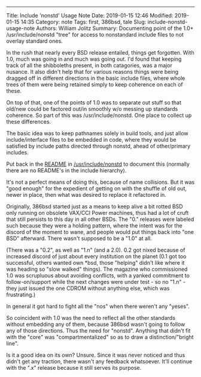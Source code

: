 ----
Title: Include 'nonstd' Usage Note
Date: 2019-01-15 12:46
Modified: 2019-01-15 14:35
Category: note
Tags: first, 386bsd, tale
Slug: include-nonstd-usage-note
Authors: William Jolitz
Summary: Documenting point of the 1.0+ /usr/include/nonstd "tree" for access to nonstandard include files to not overlay standard ones.

In the rush that nearly every BSD release entailed, things get forgotten. With 1.0, much was going in and much was going out. I'd found that keeping track of all the shibboleths present, in both catagories, was a major nusance.
It also didn't help that for various reasons things were being dragged off in different directions in the basic include files, where whole trees of them were being retained simply to keep coherence on each of these.

On top of that, one of the points of 1.0 was to separate out stuff so that old/new could be factored out/in smoothly w/o messing up standards coherence. So part of this was /usr/include/nonstd. One place to collect up these differences.

The basic idea was to keep pathnames solely in build tools, and just allow include/interface files to be embedded in code, where they would be satisfied by include paths directed through nonstd, ahead of other/primary includes.

Put back in the [README](https://github.com/386bsd/386bsd/blob/1.0/usr/include/nonstd/README) in [/usr/include/nonstd](https://github.com/386bsd/386bsd/tree/1.0/usr/include/nonstd) to document this (normally there are no README's in the include hierarchy).

It's not a perfect means of doing this, because of name collisions. But it was "good enough" for the expedient of getting on with the shuffle of old out, newer in place, then what was desired to replace it refactored in.

Originally, 386bsd started just as a means to keep alive a bit rotted BSD only running on obsolete VAX/CCI Power machines, thus had a lot of cruft that still persists to this day in all other BSDs. The "0." releases were labeled such because they were a holding pattern, where the intent was for the discord of the moment to wane, and people would put things back into "one BSD" afterward. There wasn't supposed to be a "1.0" at all.

(There was a "0.2", as well as "1.n" (and a 2.0). 0.2 got nixed because of increased discord of just about every institution on the planet (0.1 got too successful, others wanted own *bsd, those "helping" didn't like where it was heading so "slow walked" things). The magazine who commissioned 1.0 was scrupluous about avoiding conflicts, with a yanked commitment to follow-on/support while the next changes were under test - so no "1.n" - they just issued the one CDROM without anything else, which was frustrating.)

In general it got hard to fight all the "nos" when there weren't any "yeses".

So coincident with 1.0 was the need to reflect all the other standards without embedding any of them, because 386bsd wasn't going to follow any of those directions. Thus the need for "nonstd". Anything that didn't fit with the "core" was "compartmentalized" so as to draw a distinction/"bright line".

Is it a good idea on its own? Unsure. Since it was never noticed and thus didn't get any traction, there wasn't any feedback whatsoever. It'll continue with the ".x" release because it still serves its purpose.





